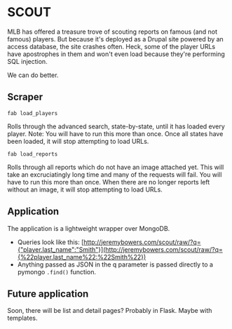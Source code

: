 # SCOUT

MLB has offered a treasure trove of scouting reports on famous (and not famous) players. But because it's deployed as a Drupal site powered by an access database, the site crashes often. Heck, some of the player URLs have apostrophes in them and won't even load because they're performing SQL injection.

We can do better.

## Scraper

```
fab load_players
```

Rolls through the advanced search, state-by-state, until it has loaded every player. Note: You will have to run this more than once. Once all states have been loaded, it will stop attempting to load URLs.

```
fab load_reports
```

Rolls through all reports which do not have an image attached yet. This will take an excruciatingly long time and many of the requests will fail. You will have to run this more than once. When there are no longer reports left without an image, it will stop attempting to load URLs.

## Application

The application is a lightweight wrapper over MongoDB.

* Queries look like this: [http://jeremybowers.com/scout/raw/?q={"player.last_name":"Smith"}](http://jeremybowers.com/scout/raw/?q={%22player.last_name%22:%22Smith%22})
* Anything passed as JSON in the q parameter is passed directly to a pymongo `.find()` function.

## Future application

Soon, there will be list and detail pages? Probably in Flask. Maybe with templates.